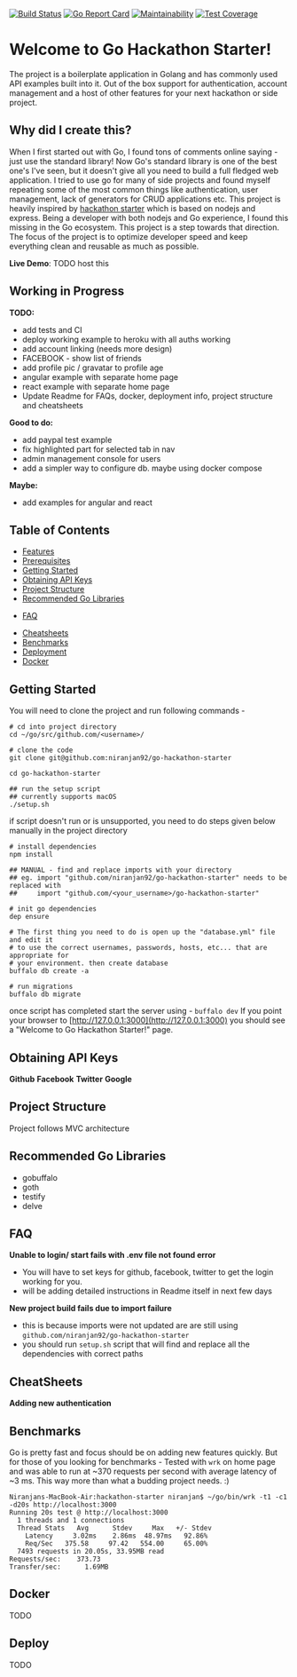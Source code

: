 [![Build Status](https://travis-ci.org/niranjan92/go-hackathon-starter.svg?branch=master)](https://travis-ci.org/niranjan92/go-hackathon-starter)
[![Go Report Card](https://goreportcard.com/badge/github.com/niranjan92/go-hackathon-starter)](https://goreportcard.com/report/github.com/niranjan92/go-hackathon-starter)
[![Maintainability](https://api.codeclimate.com/v1/badges/67f661931931d22417d3/maintainability)](https://codeclimate.com/github/niranjan92/go-hackathon-starter/maintainability)
 [![Test Coverage](https://api.codeclimate.com/v1/badges/67f661931931d22417d3/test_coverage)](https://codeclimate.com/github/niranjan92/go-hackathon-starter/test_coverage)

# Welcome to Go Hackathon Starter!

The project is a boilerplate application in Golang and has commonly used  API examples built into it. Out of the box support for authentication, account management and a host of other features for your next hackathon or side project.

## Why did I create this? 
When I first started out with Go, I found tons of comments online saying - just use the standard library! Now Go's standard library is one of the best one's I've seen, but it doesn't give all you need to build a full fledged web application. I tried to use go for many of side projects and found myself repeating some of the most common things like authentication, user management, lack of generators for CRUD applications etc.
This project is heavily inspired by [hackathon starter](https://github.com/sahat/hackathon-starter) which is based on nodejs and express. Being a developer with both nodejs and Go experience, I found this missing in the Go ecosystem. This project is a step towards that direction. The focus of the project is to optimize developer speed and keep everything clean and reusable as much as possible.

**Live Demo**: TODO host this

<!-- TODO: add screenshots -->

Working in Progress
-------------------
**TODO:**
- add tests and CI
- deploy working example to heroku with all auths working
- add account linking (needs more design)
- FACEBOOK - show list of friends
- add profile pic / gravatar to profile age
- angular example with separate home page
- react example with separate home page
- Update Readme for FAQs, docker, deployment info, project structure and cheatsheets

**Good to do:**
- add paypal test example
- fix highlighted part for selected tab in nav
- admin management console for users
- add a simpler way to configure db. maybe using docker compose

**Maybe:**
- add examples for angular and react

Table of Contents
-----------------

- [Features](#features)
- [Prerequisites](#prerequisites) 
- [Getting Started](#getting-started)
- [Obtaining API Keys](#obtaining-api-keys)
- [Project Structure](#project-structure)
- [Recommended Go Libraries](#recommended-go-libraries)
<!-- - [Recommended Client-side Libraries](#recommended-client-side-libraries) -->
- [FAQ](#faq)
<!-- - [How It Works](#how-it-works-mini-guides) -->
- [Cheatsheets](#cheatsheets)
    <!-- - [Adding new authentication](#) -->
- [Benchmarks](#benchmarks)
- [Deployment](#deployment) 
- [Docker](#docker) 
<!-- - [Changelog](#changelog) -->
<!-- - [Contributing](#contributing) -->
<!-- - [License](#license) -->


Getting Started
---------------

You will need to clone the project and run following commands - 

```
# cd into project directory
cd ~/go/src/github.com/<username>/

# clone the code
git clone git@github.com:niranjan92/go-hackathon-starter

cd go-hackathon-starter

## run the setup script
## currently supports macOS
./setup.sh
```

if script doesn't run or is unsupported, you need to do steps given below manually in the project directory
```
# install dependencies
npm install

## MANUAL - find and replace imports with your directory
## eg. import "github.com/niranjan92/go-hackathon-starter" needs to be replaced with
## 	   import "github.com/<your_username>/go-hackathon-starter"

# init go dependencies
dep ensure

# The first thing you need to do is open up the "database.yml" file and edit it 
# to use the correct usernames, passwords, hosts, etc... that are appropriate for 
# your environment. then create database
buffalo db create -a

# run migrations
buffalo db migrate

```

once script has completed start the server using - `buffalo dev`
If you point your browser to [http://127.0.0.1:3000](http://127.0.0.1:3000) you should see a "Welcome to Go Hackathon Starter!" page.

Obtaining API Keys
------------------
**Github**
**Facebook**
**Twitter**
**Google**

Project Structure
-----------------
Project follows MVC architecture


Recommended Go Libraries
------------------------
- gobuffalo
- goth
- testify
- delve

FAQ
----

**Unable to login/ start fails with .env file not found error**
- You will have to set keys for github, facebook, twitter to get the login working for you.
- will be adding detailed instructions in Readme itself in next few days

**New project build fails due to import failure**
- this is because imports were not updated are are still using `github.com/niranjan92/go-hackathon-starter`
- you should run `setup.sh` script that will find and replace all the dependencies with correct paths


CheatSheets
-----------
**Adding new authentication**

Benchmarks
---------------

Go is pretty fast and focus should be on adding new features quickly. But for those of you looking for benchmarks -
Tested with `wrk` on home page and was able to run at ~370 requests per second with average latency of ~3 ms. This way more than
what a budding project needs. :)
```
Niranjans-MacBook-Air:hackathon-starter niranjan$ ~/go/bin/wrk -t1 -c1 -d20s http://localhost:3000
Running 20s test @ http://localhost:3000
  1 threads and 1 connections
  Thread Stats   Avg      Stdev     Max   +/- Stdev
    Latency     3.02ms    2.86ms  48.97ms   92.86%
    Req/Sec   375.58     97.42   554.00     65.00%
  7493 requests in 20.05s, 33.95MB read
Requests/sec:    373.73
Transfer/sec:      1.69MB
```

Docker
---------
TODO

Deploy
----------
TODO


